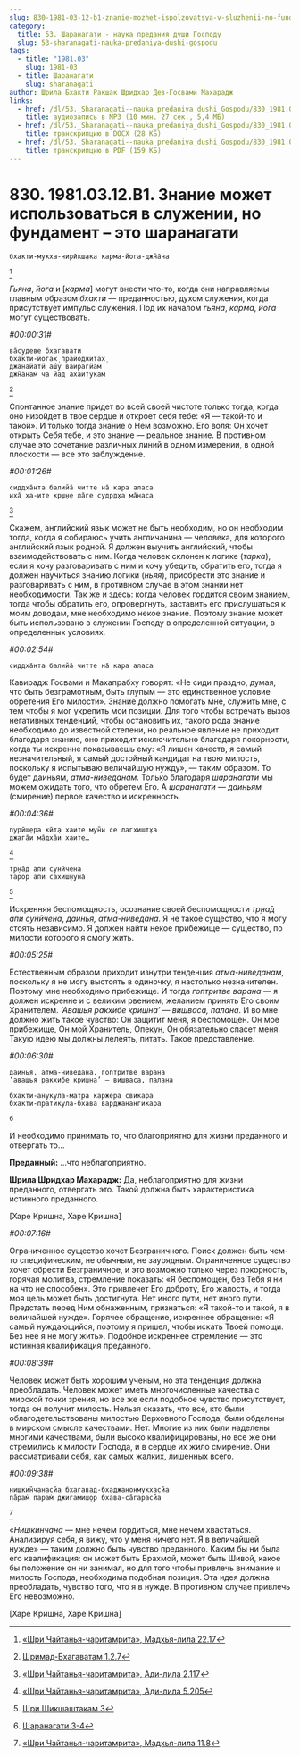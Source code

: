 ```yaml
---
slug: 830-1981-03-12-b1-znanie-mozhet-ispolzovatsya-v-sluzhenii-no-fundament-eto-sharanagati
category:
  title: 53. Шаранагати - наука предания души Господу
  slug: 53-sharanagati-nauka-predaniya-dushi-gospodu
tags:
  - title: "1981.03"
    slug: 1981-03
  - title: Шаранагати
    slug: sharanagati
author: Шрила Бхакти Ракшак Шридхар Дев-Госвами Махарадж
links:
  - href: /dl/53._Sharanagati--nauka_predaniya_dushi_Gospodu/830_1981.03.12.B1_SridharMj_Znanie_mozhet_ispolzovatsja_v_sluzhenii_no_fundament--jeto_sharanagati.mp3
    title: аудиозапись в MP3 (10 мин. 27 сек., 5,4 МБ)
  - href: /dl/53._Sharanagati--nauka_predaniya_dushi_Gospodu/830_1981.03.12.B1_SridharMj_Znanie_mozhet_ispolzovatsja_v_sluzhenii_no_fundament--jeto_sharanagati.docx
    title: транскрипцию в DOCX (28 КБ)
  - href: /dl/53._Sharanagati--nauka_predaniya_dushi_Gospodu/830_1981.03.12.B1_SridharMj_Znanie_mozhet_ispolzovatsja_v_sluzhenii_no_fundament--jeto_sharanagati.pdf
    title: транскрипцию в PDF (159 КБ)
---
```


# 830. 1981.03.12.B1. Знание может использоваться в служении, но фундамент – это шаранагати

    бхакти-мукха-нирӣкш̣ака карма-йога-джн̃а̄на
[^_ftn1]

*Гьяна*, *йога* и [*карма*] могут внести что-то, когда они направляемы главным образом *бхакти* — преданностью, духом служения, когда присутствует импульс служения. Под их началом *гьяна*, *карма*, *йога* могут существовать.

*#00:00:31#*

    ва̄судеве бхагавати
    бхакти-йогах̣ прайоджитах̣
    джанайатй а̄ш́у ваира̄гйам̇
    джн̃а̄нам̇ ча йад ахаитукам
[^_ftn2]

Спонтанное знание придет во всей своей чистоте только тогда, когда оно низойдет в твое сердце и откроет себя тебе: «Я — такой-то и такой». И только тогда знание о Нем возможно. Его воля: Он хочет открыть Себя тебе, и это знание — реальное знание. В противном случае это сочетание различных линий в одном измерении, в одной плоскости — все это заблуждение.

*#00:01:26#*

    сиддха̄нта балийа̄ читте на̄ кара аласа
    иха̄ ха-ите кр̣ш̣н̣е ла̄ге судр̣д̣ха ма̄наса
[^_ftn3]

Скажем, английский язык может не быть необходим, но он необходим тогда, когда я собираюсь учить англичанина — человека, для которого английский язык родной. Я должен выучить английский, чтобы взаимодействовать с ним. Когда человек склонен к логике (*тарка*), если я хочу разговаривать с ним и хочу убедить, обратить его, тогда я должен научиться знанию логики (*ньяя*), приобрести это знание и разговаривать с ним, в противном случае в этом знании нет необходимости. Так же и здесь: когда человек гордится своим знанием, тогда чтобы обратить его, опровергнуть, заставить его прислушаться к моим доводам, мне необходимо некое знание. Поэтому знание может быть использовано в служении Господу в определенной ситуации, в определенных условиях.

*#00:02:54#*

    сиддха̄нта балийа̄ читте на̄ кара аласа

Кавирадж Госвами и Махапрабху говорят: «Не сиди праздно, думая, что быть безграмотным, быть глупым — это единственное условие обретения Его милости». Знание должно помогать мне, служить мне, с тем чтобы я мог укрепить мои позиции. Для того чтобы встречать вызов негативных тенденций, чтобы остановить их, такого рода знание необходимо до известной степени, но реальное явление не приходит благодаря знанию, оно приходит исключительно благодаря покорности, когда ты искренне показываешь ему: «Я лишен качеств, я самый незначительный, я самый достойный кандидат на твою милость, поскольку я испытываю величайшую нужду», — таким образом. То будет даиньям, *атма-ниведанам*. Только благодаря *шаранагати* мы можем ожидать того, что обретем Его. А *шаранагати* — *даиньям* (смирение) первое качество и искренность.

*#00:04:36#*

    пурӣш̣ера кӣт̣а хаите мун̃и се лагхишт̣ха
    джага̄и ма̄дха̄и хаите…
[^_ftn4]

    тр̣на̄д апи сунӣчена
    тарор апи сахиш̣н̣уна̄
[^_ftn5]

Искренняя беспомощность, осознание своей беспомощности *тр̣на̄д апи сунӣчена*, *даинья, атма-ниведана*. Я не такое существо, что я могу стоять независимо. Я должен найти некое прибежище — существо, по милости которого я смогу жить.

*#00:05:25#*

Естественным образом приходит изнутри тенденция *атма-ниведанам*, поскольку я не могу выстоять в одиночку, я настолько незначителен. Поэтому мне необходимо прибежище. И тогда *гоптритве варана* — я должен искренне и с великим рвением, желанием принять Его своим Хранителем. *‘Авашья ракхибе кришна’ — вишваса, палана*. И во мне должно жить такое чувство: Он защитит меня, я беспомощен. Он мое прибежище, Он мой Хранитель, Опекун, Он обязательно спасет меня. Такую идею мы должны лелеять, питать. Такое представление.

*#00:06:30#*

    даинья, атма-ниведана, гоптритве варана
    ‘авашья ракхибе кришна’ — вишваса, палана

    бхакти-анукула-матра каржера свикара
    бхакти-пратикула-бхава варджанангикара
[^_ftn6]

И необходимо принимать то, что благоприятно для жизни преданного и отвергать то…

**Преданный:** …что неблагоприятно.

**Шрила Шридхар Махарадж:** Да, неблагоприятно для жизни преданного, отвергать это. Такой должна быть характеристика истинного преданного.

[Харе Кришна, Харе Кришна]

*#00:07:16#*

Ограниченное существо хочет Безграничного. Поиск должен быть чем-то специфическим, не обычным, не заурядным. Ограниченное существо хочет обрести Безграничное, и это возможно только через покорность, горячая молитва, стремление показать: «Я беспомощен, без Тебя я ни на что не способен». Это привлечет Его доброту, Его жалость, и тогда моя цель может быть достигнута. Нет иного пути, нет иного пути. Предстать перед Ним обнаженным, признаться: «Я такой-то и такой, я в величайшей нужде». Горячее обращение, искреннее обращение: «Я самый нуждающийся, поэтому я пришел, чтобы искать Твоей помощи. Без нее я не могу жить». Подобное искреннее стремление — это истинная квалификация преданного.

*#00:08:39#*

Человек может быть хорошим ученым, но эта тенденция должна преобладать. Человек может иметь многочисленные качества с мирской точки зрения, но все же если подобное чувство присутствует, тогда он получит милость. Нельзя сказать, что все, кто были облагодетельствованы милостью Верховного Господа, были обделены в мирском смысле качествами. Нет. Многие из них были наделены многими качествами, были высоко квалифицированы, но все же они стремились к милости Господа, и в сердце их жило смирение. Они рассматривали себя, как самых жалких, лишенных всего.

*#00:09:38#*

    ниш̣кин̃чанасйа бхагавад-бхаджанонмукхасйа
    па̄рам̇ парам̇ джигамиш̣ор бхава-са̄гарасйа
[^_ftn7]

«*Нишкинчана* — мне нечем гордиться, мне нечем хвастаться. Анализируя себя, я вижу, что у меня ничего нет. Я в величайшей нужде» — таким должно быть чувство преданного. Каким бы ни была его квалификация: он может быть Брахмой, может быть Шивой, какое бы положение он ни занимал, но для того чтобы привлечь внимание и милость Господа, необходима подобная позиция. Эта идея должна преобладать, чувство того, что я в нужде. В противном случае привлечь Его невозможно.

[Харе Кришна, Харе Кришна]



[^_ftn1]: [«Шри Чайтанья-чаритамрита», Мадхья-лила 22.17](../notes/shri-chajtanya-charitamrita-madhya-lila/shri-chajtanya-charitamrita-madhya-lila-22-17.md)

[^_ftn2]: [Шримад-Бхагаватам 1.2.7](../notes/shrimad-bhagavatam/shrimad-bhagavatam-1-2-7.md)

[^_ftn3]: [«Шри Чайтанья-чаритамрита», Ади-лила 2.117](../notes/shri-chajtanya-charitamrita-adi-lila/shri-chajtanya-charitamrita-adi-lila-2-117.md)

[^_ftn4]: [«Шри Чайтанья-чаритамрита», Ади-лила 5.205](../notes/shri-chajtanya-charitamrita-adi-lila/shri-chajtanya-charitamrita-adi-lila-5-205.md)

[^_ftn5]: [Шри Шикшаштакам 3](../notes/shri-shikshashtakam/shri-shikshashtakam-3.md)

[^_ftn6]: [Шаранагати 3-4](../notes/sharanagati/sharanagati-3-4.md)

[^_ftn7]: [«Шри Чайтанья-чаритамрита», Мадхья-лила 11.8](../notes/shri-chajtanya-charitamrita-madhya-lila/shri-chajtanya-charitamrita-madhya-lila-11-8.md)
